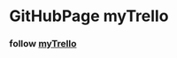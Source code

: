 # GitHubPage myTrello

### follow <a href="https://alextheme.github.io/Trello-react-2/" target="_blank">myTrello</a>
